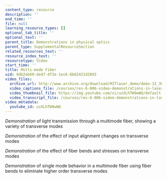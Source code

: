 ```yaml
---
content_type: resource
description: ''
end_time: ''
file: null
learning_resource_types: []
optional_tab_title: ''
optional_text: ''
parent_title: Demonstrations in physical optics
parent_type: SupplementalResourceSection
related_resources_text: ''
resource_index_text: ''
resourcetype: Video
start_time: ''
title: Multi-mode Fiber
uid: 9db2eb69-de47-df3e-1ec6-6b62421d2893
video_files:
  archive_url: http://www.archive.org/download/MITlaser_demo/demo-32_300k.mp4
  video_captions_file: /courses/res-6-006-video-demonstrations-in-lasers-and-optics-spring-2008/698d7846125b59a0b3afb825ccf8dab7_uzXLhTW9wWQ.vtt
  video_thumbnail_file: https://img.youtube.com/vi/uzXLhTW9wWQ/default.jpg
  video_transcript_file: /courses/res-6-006-video-demonstrations-in-lasers-and-optics-spring-2008/956333dab57e965d391af05f1aca9014_uzXLhTW9wWQ.pdf
video_metadata:
  youtube_id: uzXLhTW9wWQ
---
```


_Demonstration_ of light transmission through a multimode fiber, showing a variety of transverse modes

_Demonstration_ of the effect of input alignment changes on transverse modes

_Demonstration_ of the effect of fiber bends and stresses on transverse modes

_Demonstration_ of single mode behavior in a multimode fiber using fiber bends to eliminate higher order transverse modes